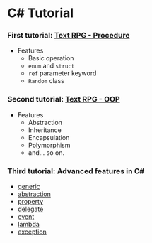 # C# Tutorial
### First tutorial: [Text RPG - Procedure](src/game/procedure/TextRPG.cs)
- Features
  - Basic operation
  - `enum` and `struct`
  - `ref` parameter keyword
  - `Random` class
### Second tutorial: [Text RPG - OOP](src/game/oop/TextRPG.cs)
- Features
  - Abstraction
  - Inheritance
  - Encapsulation
  - Polymorphism
  - and... so on.

### Third tutorial: Advanced features in C#
- [generic](src/features/generic)
- [abstraction](src/features/abstraction)
- [property](src/features/property)
- [delegate](src/features/delegate)
- [event](src/features/event)
- [lambda](src/features/lambda)
- [exception](src/features/exception)